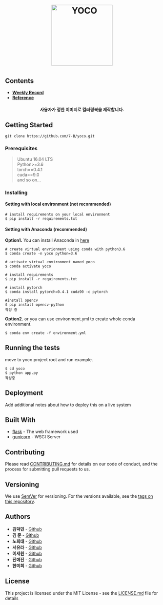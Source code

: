 
<h1 align="center">
  <br>
  <a href="https://141.223.140.22"><img src="https://github.com/7-B/yoco/blob/modify-readme/YOCO-logo.png" alt="YOCO" width="200"><a>
  <br>
</h1>

## Contents  

- [**Weekly Record**](https://github.com/7-B/yoco/wiki/Development-Record)  
- [**Reference**](https://github.com/7-B/yoco/wiki/%EC%B0%B8%EA%B3%A0-%EC%9E%90%EB%A3%8C)  


<h4 align="center"> 사용자가 정한 이미지로 컬러링북을 제작합니다.</h4>


## Getting Started

`git clone https://github.com/7-B/yoco.git`


### Prerequisites

> Ubuntu 16.04 LTS  
> Python>=3.6  
> torch==0.4.1  
> cuda==9.0  
> and so on...  


### Installing

#### Setting with local environment (not recommended)

```
# install requirements on your local environment
$ pip install -r requirements.txt
```

#### Setting with Anaconda (recommended)

**Option1.** You can install Anaconda in [here](https://www.anaconda.com/distribution/)

```
# create virtual envrionment using conda with python3.6
$ conda create -n yoco python=3.6

# activate virtual environment named yoco
$ conda activate yoco

# install requirements 
$ pip install -r requirements.txt

# install pytorch
$ conda install pytorch=0.4.1 cuda90 -c pytorch

#install opencv
$ pip install opencv-python  
작성 중
```

**Option2.** or you can use environment.yml to create whole conda environment.

```
$ conda env create -f environment.yml
```


## Running the tests

move to yoco project root and run example.

```
$ cd yoco
$ python app.py
작성중
```

## Deployment

Add additional notes about how to deploy this on a live system

## Built With

* [flask](http://flask.palletsprojects.com/en/1.1.x/) - The web framework used  
* [gunicorn](http://docs.gunicorn.org/en/stable/index.html) - WSGI Server  

## Contributing

Please read [CONTRIBUTING.md](https://gist.github.com/PurpleBooth/b24679402957c63ec426) for details on our code of conduct, and the process for submitting pull requests to us.

## Versioning

We use [SemVer](http://semver.org/) for versioning. For the versions available, see the [tags on this repository](https://github.com/your/project/tags). 

## Authors

* **김덕민** - [Github](https://github.com/dimsim21)  
* **김  준** - [Github](https://github.com/rlawns324)  
* **노희태** - [Github](https://github.com/heetea)  
* **서유라** - [Github](https://github.com/SEO-YURA)  
* **이세원** - [Github](https://github.com/Crispiness)  
* **진예진** - [Github](https://github.com/YEEN6)  
* **한미희** - [Github](https://github.com/miheeee)

## License

This project is licensed under the MIT License - see the [LICENSE.md](LICENSE.md) file for details
